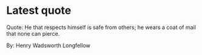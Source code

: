 # Latest quote 

Quote: He that respects himself is safe from others; he wears a coat of mail that none can pierce. 

By: Henry Wadsworth Longfellow